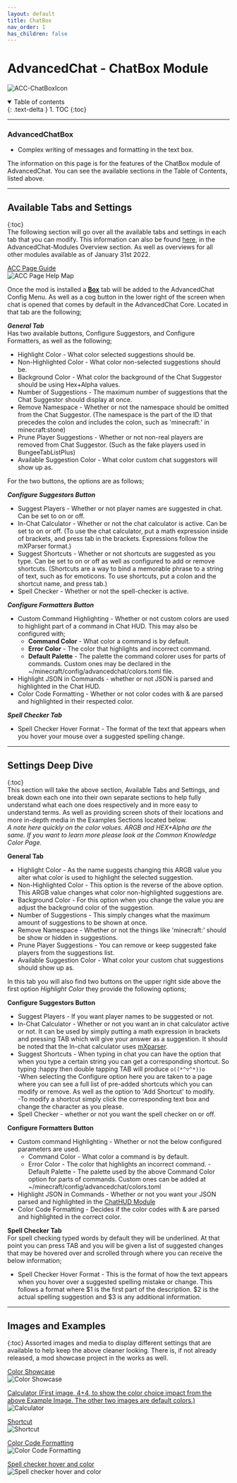 ```yaml
---
layout: default
title: ChatBox
nav_order: 1
has_children: false
---
```

# AdvancedChat - ChatBox Module  
![ACC-ChatBoxIcon](./assets/images/ACC-ChatBox_Icon.png)  

<details open markdown="block">
  <summary>
    Table of contents
  </summary>
  {: .text-delta }
1. TOC
{:toc}
</details>

---
### AdvancedChatBox
- Complex writing of messages and formatting in the text box.</b>

The information on this page is for the features of the ChatBox module of AdvancedChat. You can see the available sections in the Table of Contents, listed above.

---
## Available Tabs and Settings
{:toc}  
The following section will go over all the available tabs and settings in each tab that you can modify. This information can also be found [here](https://darkkronicle.github.io/AdvancedChatCore/modules/modulesOverview.html),
in the AdvancedChat-Modules Overview section. As well as overviews for all other modules available as of January 31st 2022.  

<u>ACC Page Guide</u>  
![ACC Page Help Map](./assets/images/ACC_Page.PNG)  

Once the mod is installed a **<u>Box</u>** tab will be added to the AdvancedChat Config Menu. As well as a cog button in the lower right of the screen when chat is opened that comes by default in the AdvancedChat Core. Located in that tab are the following;

***General Tab***  
Has two available buttons, Configure Suggestors, and Configure Formatters, as well as the following;
- Highlight Color - What color selected suggestions should be.
- Non-Highlighted Color - What color non-selected suggestions should be.
- Background Color - What color the background of the Chat Suggestor should be using Hex+Alpha values.
- Number of Suggestions - The maximum number of suggestions that the Chat Suggestor should display at once.
- Remove Namespace - Whether or not the namespace should be omitted from the Chat Suggestor. (The namespace is the part of the ID that precedes the colon and includes the colon, such as 'minecraft:' in minecraft:stone)
- Prune Player Suggestions - Whether or not non-real players are removed from Chat Suggestor. (Such as the fake players used in BungeeTabListPlus)
- Available Suggestion Color - What color custom chat suggestors will show up as.

For the two buttons, the options are as follows;

***Configure Suggestors Button***
- Suggest Players - Whether or not player names are suggested in chat. Can be set to on or off.
- In-Chat Calculator - Whether or not the chat calculator is active. Can be set to on or off. (To use the chat calculator, put a math expression inside of brackets, and press tab in the brackets. Expressions follow the mXParser format.) <!--This link will eventually point to the Common Knowledge page on the Wiki -->
- Suggest Shortcuts - Whether or not shortcuts are suggested as you type. Can be set to on or off as well as configured to add or remove shortcuts. (Shortcuts are a way to bind a memorable phrase to a string of text, such as for emoticons. To use shortcuts, put a colon and the shortcut name, and press tab.)
- Spell Checker - Whether or not the spell-checker is active. 

***Configure Formatters Button***
- Custom Command Highlighting - Whether or not custom colors are used to highlight part of a command in Chat HUD. This may also be configured with; 
	- **Command Color** - What color a command is by default. 
	- **Error Color** - The color that highlights and incorrect command.
	- **Default Palette** - The palette the command colorer uses for parts of commands. Custom ones may be declared in the ~/minecraft/config/advancedchat/colors.toml file.
- Highlight JSON in Commands - whether or not JSON is parsed and highlighted in the Chat HUD.
- Color Code Formatting - Whether or not color codes with & are parsed and highlighted in their respected color.

***Spell Checker Tab***  
- Spell Checker Hover Format - The format of the text that appears when you hover your mouse over a suggested spelling change.

---  
## Settings Deep Dive  
{:toc}  
This section will take the above section, Available Tabs and Settings, and break down each one into their own separate sections to help fully understand what each one does respectively and in more easy to understand terms. As well as providing screen shots of their locations and more in-depth media in the Examples Sections located below.   
*A note here quickly on the color values. ARGB and HEX+Alpha are the same. If you want to learn more please look at the Common Knowledge Color Page.* <!--This link will eventually point to the Common Knowledge page on the Wiki -->

**General Tab**  
- Highlight Color - As the name suggests changing this ARGB value you alter what color is used to highlight the selected suggestion.
- Non-Highlighted Color - This option is the reverse of the above option. This ARGB value changes what color non-highlighted suggestions are.
- Background Color - For this option when you change the value you are adjust the background color of the suggestion.
- Number of Suggestions - This simply changes what the maximum amount of suggestions to be shown at once.
- Remove Namespace - Whether or not the things like 'minecraft:' should be show or hidden in suggestions. 
- Prune Player Suggestions - You can remove or keep suggested fake players from the suggestions list.
- Available Suggestion Color - What color your custom chat suggestions should show up as.

In this tab you will also find two buttons on the upper right side above the first option *Highlight Color* they provide the following options; 
 
**Configure Suggestors Button**
- Suggest Players - If you want player names to be suggested or not.
- In-Chat Calculator - Whether or not you want an in chat calculator active or not. It can be used by simply putting a math expression in brackets and pressing TAB which will give your answer as a suggestion. It should be noted that the In-chat calculator uses [mXparser](https://darkkronicle.github.io/AdvancedChatCore/). <!--This link will eventually point to the Common Knowledge page on the Wiki -->
- Suggest Shortcuts - When typing in chat you can have the option that when you type a certain string you can get a corresponding shortcut. So typing :happy then double tapping TAB will produce `o((*^▽^*))o`  
	-When selecting the Configure option here you are taken to a page where you can see a full list of pre-added shortcuts which you can modify or remove. As well as the option to 'Add Shortcut' to modify.   
	-To modify a shortcut simply click the corresponding text box and change the character as you please.
- Spell Checker - whether or not you want the spell checker on or off.	

**Configure Formatters Button**
- Custom command Highlighting - Whether or not the below configured parameters are used.
	- Command Color	- What color a command is by default.
	- Error Color - The color that highlights an incorrect command.
	-Default Palette - The palette used by the above Command Color option for parts of commands. Custom ones can be added at ~/minecraft/config/advancedchat/colors.toml
- Highlight JSON in Commands - Whether or not you want your JSON parsed and highlighted in the [ChatHUD Module](https://darkkronicle.github.io/AdvancedChatCore/chatHUD/ChatHUD.html)
- Color Code Formatting - Decides if the color codes with & are parsed and highlighted in the correct color. 	
	
**Spell Checker Tab**  
For spell checking typed words by default they will be underlined. At that point you can press TAB and you will be given a list of suggested changes that may be hovered over and scrolled through where you can receive the below information;     
- Spell Checker Hover Format - This is the format of how the text appears when you hover over a suggested spelling mistake or change. This follows a format where $1 is the first part of the description. $2 is the actual spelling suggestion and $3 is any additional information.

---
## Images and Examples
{:toc}
Assorted images and media to display different settings that are available to help keep the above cleaner looking. There is, if not already released, a mod showcase project in the works as well.

<u>Color Showcase</u>  
![Color Showcase](./assets/images/colorShowcaseMASS.png)  

<u>Calculator (First image, 4+4, to show the color choice impact from the above Example Image. The other two images are default colors.)</u>   
![Calculator](./assets/images/calculatorMASS.png)  

<u>Shortcut</u>   
![Shortcut](./assets/images/shortcutMASS.png)  

<u>Color Code Formatting</u>   
![Color Code Formatting](./assets/images/colorCode.png)

<u>Spell checker hover and color</u>   
![Spell checker hover and color](./assets/images/spellCheck.png)  


<!--This documentation was written by Nomad on February 8th 2022-->
